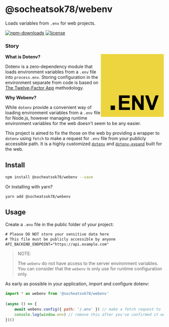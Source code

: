 # @socheatsok78/webenv

Loads variables from `.env` for web projects.

[![npm-downloads](https://img.shields.io/npm/dw/@socheatsok78/webenv?style=flat-square)](https://www.npmjs.com/package/@socheatsok78/webenv)
[![license](https://img.shields.io/github/license/socheatsok78/webenv?style=flat-square)](LICENSE)

### Story

<img src="https://raw.githubusercontent.com/motdotla/dotenv/master/dotenv.png" alt="dotenv" align="right" />

**What is Dotenv?**

Dotenv is a zero-dependency module that loads environment variables from a `.env` file into `process.env`. Storing configuration in the environment separate from code is based on [The Twelve-Factor App](http://12factor.net/config) methodology.

**Why Webenv?**

While `dotenv` provide a convenient way of loading environment variables from a `.env` file for Node.js, however managing runtime environment variables for the web doesn't seem to be any easier.

This project is aimed to fix the those on the web by providing a wrapper to `dotenv` using `fetch` to make a request for `.env` file from your publicly accessible path. It is a highly customized [`dotenv`](https://github.com/motdotla/dotenv) and [`dotenv-expand`](https://github.com/motdotla/dotenv-expand) built for the web.

## Install

```sh
npm install @socheatsok78/webenv --save
```

Or installing with yarn?

```sh
yarn add @socheatsok78/webenv
```

## Usage

Create a `.env` file in the public folder of your project:
```env
# Please DO NOT store your sensitive data here
# This file must be publicly accessible by anyone
API_BACKEND_ENDPOINT="https://api.example.com"
```

> NOTE: 
> 
> The `webenv` do not have access to the server environment variables. 
> You can consider that the `webenv` is only use for runtime configuration only.

As early as possible in your application, import and configure dotenv:
```js
import * as webenv from '@socheatsok78/webenv'

(async () => {
    await webenv.config({ path: '/.env' }) // make a fetch request to '/.env' and parse the string response
    console.log(window.env) // remove this after you've confirmed it working
})()
```
